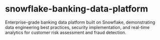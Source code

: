# snowflake-banking-data-platform
Enterprise-grade banking data platform built on Snowflake, demonstrating data engineering best practices, security implementation, and real-time analytics for customer risk assessment and fraud detection.
